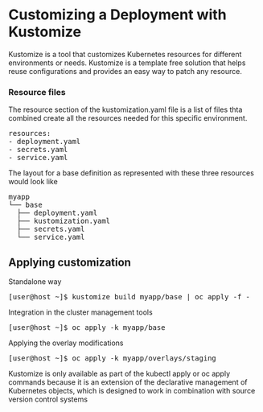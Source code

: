# Customizing a Deployment with Kustomize

Kustomize is a tool that customizes Kubernetes resources for different environments or needs. Kustomize is a template free solution that helps reuse configurations and provides an easy way to patch any resource.

### Resource files 
The resource section of the kustomization.yaml file is a list of files thta combined create all the resources needed for this specific environment.

<pre>
resources:
- deployment.yaml
- secrets.yaml
- service.yaml
</pre>

The layout for a base definition as represented with these three resources would look like
<pre>
myapp
└── base
  ├── deployment.yaml
  ├── kustomization.yaml
  ├── secrets.yaml
  └── service.yaml
</pre>

## Applying customization
Standalone way
<pre>
[user@host ~]$ kustomize build myapp/base | oc apply -f -
</pre>

Integration in the cluster management tools
<pre>
[user@host ~]$ oc apply -k myapp/base
</pre>

Applying the overlay modifications
<pre>
[user@host ~]$ oc apply -k myapp/overlays/staging
</pre>

Kustomize is only available as part of the kubectl apply or oc apply commands because it is an extension of the declarative management of Kubernetes objects, which is designed to work in combination with source version control systems
